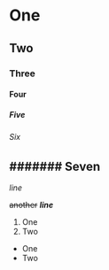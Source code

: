 # One  
## Two  
### Three  
#### Four  
##### Five  
###### Six
####### Seven  
---  
*line*


~~another~~ **_line_**  
1. One  
2. Two  


* One  
* Two  


